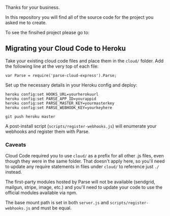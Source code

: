 Thanks for your business.

In this repository you will find all of the source code for the project you asked me to create.

To see the finsihed project please go to:









## Migrating your Cloud Code to Heroku

Take your existing cloud code files and place them in the `cloud/` folder.  Add the following line at the very top of each file:

```
var Parse = require('parse-cloud-express').Parse;
```

Set up the necessary details in your Heroku config and deploy:

```
heroku config:set HOOKS_URL=yourherokuurl
heroku config:set PARSE_APP_ID=yourappid
heroku config:set PARSE_MASTER_KEY=yourmasterkey
heroku config:set PARSE_WEBHOOK_KEY=yourkeyhere

git push heroku master
```

A post-install script (`scripts/register-webhooks.js`) will enumerate your webhooks and register them with Parse.

### Caveats

Cloud Code required you to use `cloud/` as a prefix for all other .js files, even though they were in the same folder.  That doesn't apply here, so you'll need to update any require statements in files under `cloud/` to reference just `./` instead.

The first-party modules hosted by Parse will not be available (sendgrid, mailgun, stripe, image, etc.) and you'll need to update your code to use the official modules available via npm.

The base mount path is set in both `server.js` and `scripts/register-webhooks.js` and must be equal.

